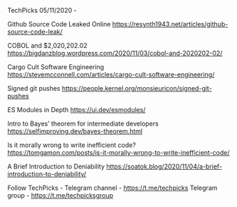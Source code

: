 TechPicks 05/11/2020 -

Github Source Code Leaked Online
https://resynth1943.net/articles/github-source-code-leak/

COBOL and $2,020,202.02
https://bigdanzblog.wordpress.com/2020/11/03/cobol-and-2020202-02/

Cargo Cult Software Engineering
https://stevemcconnell.com/articles/cargo-cult-software-engineering/

Signed git pushes
https://people.kernel.org/monsieuricon/signed-git-pushes

ES Modules in Depth
https://ui.dev/esmodules/

Intro to Bayes’ theorem for intermediate developers
https://selfimproving.dev/bayes-theorem.html

Is it morally wrong to write inefficient code?
https://tomgamon.com/posts/is-it-morally-wrong-to-write-inefficient-code/

A Brief Introduction to Deniability
https://soatok.blog/2020/11/04/a-brief-introduction-to-deniability/

Follow TechPicks -
Telegram channel - https://t.me/techpicks
Telegram group - https://t.me/techpicksgroup